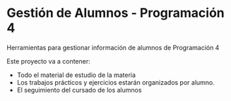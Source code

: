 # Gestión de Alumnos - Programación 4

Herramientas para gestionar información de alumnos de Programación 4

Este proyecto va a contener:

- Todo el material de estudio de la materia
- Los trabajos prácticos y ejercicios estarán organizados por alumno.
- El seguimiento del cursado de los alumnos